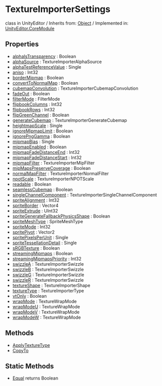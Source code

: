 # TextureImporterSettings
class in UnityEditor
 / Inherits from: <a href="https://docs.unity3d.com/6000.1/Documentation/ScriptReference/Object.html">Object</a> / Implemented in: <a href="https://docs.unity3d.com/6000.1/Documentation/ScriptReference/UnityEditor.CoreModule.html">UnityEditor.CoreModule</a>

## Properties
- <a href="https://docs.unity3d.com/6000.1/Documentation/ScriptReference/TextureImporterSettings-alphaIsTransparency.html">alphaIsTransparency</a> : Boolean
- <a href="https://docs.unity3d.com/6000.1/Documentation/ScriptReference/TextureImporterSettings-alphaSource.html">alphaSource</a> : TextureImporterAlphaSource
- <a href="https://docs.unity3d.com/6000.1/Documentation/ScriptReference/TextureImporterSettings-alphaTestReferenceValue.html">alphaTestReferenceValue</a> : Single
- <a href="https://docs.unity3d.com/6000.1/Documentation/ScriptReference/TextureImporterSettings-aniso.html">aniso</a> : Int32
- <a href="https://docs.unity3d.com/6000.1/Documentation/ScriptReference/TextureImporterSettings-borderMipmap.html">borderMipmap</a> : Boolean
- <a href="https://docs.unity3d.com/6000.1/Documentation/ScriptReference/TextureImporterSettings-convertToNormalMap.html">convertToNormalMap</a> : Boolean
- <a href="https://docs.unity3d.com/6000.1/Documentation/ScriptReference/TextureImporterSettings-cubemapConvolution.html">cubemapConvolution</a> : TextureImporterCubemapConvolution
- <a href="https://docs.unity3d.com/6000.1/Documentation/ScriptReference/TextureImporterSettings-fadeOut.html">fadeOut</a> : Boolean
- <a href="https://docs.unity3d.com/6000.1/Documentation/ScriptReference/TextureImporterSettings-filterMode.html">filterMode</a> : FilterMode
- <a href="https://docs.unity3d.com/6000.1/Documentation/ScriptReference/TextureImporterSettings-flipbookColumns.html">flipbookColumns</a> : Int32
- <a href="https://docs.unity3d.com/6000.1/Documentation/ScriptReference/TextureImporterSettings-flipbookRows.html">flipbookRows</a> : Int32
- <a href="https://docs.unity3d.com/6000.1/Documentation/ScriptReference/TextureImporterSettings-flipGreenChannel.html">flipGreenChannel</a> : Boolean
- <a href="https://docs.unity3d.com/6000.1/Documentation/ScriptReference/TextureImporterSettings-generateCubemap.html">generateCubemap</a> : TextureImporterGenerateCubemap
- <a href="https://docs.unity3d.com/6000.1/Documentation/ScriptReference/TextureImporterSettings-heightmapScale.html">heightmapScale</a> : Single
- <a href="https://docs.unity3d.com/6000.1/Documentation/ScriptReference/TextureImporterSettings-ignoreMipmapLimit.html">ignoreMipmapLimit</a> : Boolean
- <a href="https://docs.unity3d.com/6000.1/Documentation/ScriptReference/TextureImporterSettings-ignorePngGamma.html">ignorePngGamma</a> : Boolean
- <a href="https://docs.unity3d.com/6000.1/Documentation/ScriptReference/TextureImporterSettings-mipmapBias.html">mipmapBias</a> : Single
- <a href="https://docs.unity3d.com/6000.1/Documentation/ScriptReference/TextureImporterSettings-mipmapEnabled.html">mipmapEnabled</a> : Boolean
- <a href="https://docs.unity3d.com/6000.1/Documentation/ScriptReference/TextureImporterSettings-mipmapFadeDistanceEnd.html">mipmapFadeDistanceEnd</a> : Int32
- <a href="https://docs.unity3d.com/6000.1/Documentation/ScriptReference/TextureImporterSettings-mipmapFadeDistanceStart.html">mipmapFadeDistanceStart</a> : Int32
- <a href="https://docs.unity3d.com/6000.1/Documentation/ScriptReference/TextureImporterSettings-mipmapFilter.html">mipmapFilter</a> : TextureImporterMipFilter
- <a href="https://docs.unity3d.com/6000.1/Documentation/ScriptReference/TextureImporterSettings-mipMapsPreserveCoverage.html">mipMapsPreserveCoverage</a> : Boolean
- <a href="https://docs.unity3d.com/6000.1/Documentation/ScriptReference/TextureImporterSettings-normalMapFilter.html">normalMapFilter</a> : TextureImporterNormalFilter
- <a href="https://docs.unity3d.com/6000.1/Documentation/ScriptReference/TextureImporterSettings-npotScale.html">npotScale</a> : TextureImporterNPOTScale
- <a href="https://docs.unity3d.com/6000.1/Documentation/ScriptReference/TextureImporterSettings-readable.html">readable</a> : Boolean
- <a href="https://docs.unity3d.com/6000.1/Documentation/ScriptReference/TextureImporterSettings-seamlessCubemap.html">seamlessCubemap</a> : Boolean
- <a href="https://docs.unity3d.com/6000.1/Documentation/ScriptReference/TextureImporterSettings-singleChannelComponent.html">singleChannelComponent</a> : TextureImporterSingleChannelComponent
- <a href="https://docs.unity3d.com/6000.1/Documentation/ScriptReference/TextureImporterSettings-spriteAlignment.html">spriteAlignment</a> : Int32
- <a href="https://docs.unity3d.com/6000.1/Documentation/ScriptReference/TextureImporterSettings-spriteBorder.html">spriteBorder</a> : Vector4
- <a href="https://docs.unity3d.com/6000.1/Documentation/ScriptReference/TextureImporterSettings-spriteExtrude.html">spriteExtrude</a> : UInt32
- <a href="https://docs.unity3d.com/6000.1/Documentation/ScriptReference/TextureImporterSettings-spriteGenerateFallbackPhysicsShape.html">spriteGenerateFallbackPhysicsShape</a> : Boolean
- <a href="https://docs.unity3d.com/6000.1/Documentation/ScriptReference/TextureImporterSettings-spriteMeshType.html">spriteMeshType</a> : SpriteMeshType
- <a href="https://docs.unity3d.com/6000.1/Documentation/ScriptReference/TextureImporterSettings-spriteMode.html">spriteMode</a> : Int32
- <a href="https://docs.unity3d.com/6000.1/Documentation/ScriptReference/TextureImporterSettings-spritePivot.html">spritePivot</a> : Vector2
- <a href="https://docs.unity3d.com/6000.1/Documentation/ScriptReference/TextureImporterSettings-spritePixelsPerUnit.html">spritePixelsPerUnit</a> : Single
- <a href="https://docs.unity3d.com/6000.1/Documentation/ScriptReference/TextureImporterSettings-spriteTessellationDetail.html">spriteTessellationDetail</a> : Single
- <a href="https://docs.unity3d.com/6000.1/Documentation/ScriptReference/TextureImporterSettings-sRGBTexture.html">sRGBTexture</a> : Boolean
- <a href="https://docs.unity3d.com/6000.1/Documentation/ScriptReference/TextureImporterSettings-streamingMipmaps.html">streamingMipmaps</a> : Boolean
- <a href="https://docs.unity3d.com/6000.1/Documentation/ScriptReference/TextureImporterSettings-streamingMipmapsPriority.html">streamingMipmapsPriority</a> : Int32
- <a href="https://docs.unity3d.com/6000.1/Documentation/ScriptReference/TextureImporterSettings-swizzleA.html">swizzleA</a> : TextureImporterSwizzle
- <a href="https://docs.unity3d.com/6000.1/Documentation/ScriptReference/TextureImporterSettings-swizzleB.html">swizzleB</a> : TextureImporterSwizzle
- <a href="https://docs.unity3d.com/6000.1/Documentation/ScriptReference/TextureImporterSettings-swizzleG.html">swizzleG</a> : TextureImporterSwizzle
- <a href="https://docs.unity3d.com/6000.1/Documentation/ScriptReference/TextureImporterSettings-swizzleR.html">swizzleR</a> : TextureImporterSwizzle
- <a href="https://docs.unity3d.com/6000.1/Documentation/ScriptReference/TextureImporterSettings-textureShape.html">textureShape</a> : TextureImporterShape
- <a href="https://docs.unity3d.com/6000.1/Documentation/ScriptReference/TextureImporterSettings-textureType.html">textureType</a> : TextureImporterType
- <a href="https://docs.unity3d.com/6000.1/Documentation/ScriptReference/TextureImporterSettings-vtOnly.html">vtOnly</a> : Boolean
- <a href="https://docs.unity3d.com/6000.1/Documentation/ScriptReference/TextureImporterSettings-wrapMode.html">wrapMode</a> : TextureWrapMode
- <a href="https://docs.unity3d.com/6000.1/Documentation/ScriptReference/TextureImporterSettings-wrapModeU.html">wrapModeU</a> : TextureWrapMode
- <a href="https://docs.unity3d.com/6000.1/Documentation/ScriptReference/TextureImporterSettings-wrapModeV.html">wrapModeV</a> : TextureWrapMode
- <a href="https://docs.unity3d.com/6000.1/Documentation/ScriptReference/TextureImporterSettings-wrapModeW.html">wrapModeW</a> : TextureWrapMode

## Methods
- <a href="https://docs.unity3d.com/6000.1/Documentation/ScriptReference/TextureImporterSettings.ApplyTextureType.html">ApplyTextureType</a>
- <a href="https://docs.unity3d.com/6000.1/Documentation/ScriptReference/TextureImporterSettings.CopyTo.html">CopyTo</a>

## Static Methods
- <a href="https://docs.unity3d.com/6000.1/Documentation/ScriptReference/TextureImporterSettings.Equal.html">Equal</a> returns Boolean
